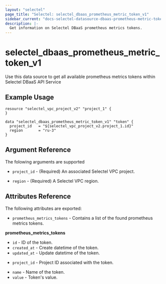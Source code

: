 ```yaml
---
layout: "selectel"
page_title: "Selectel: selectel_dbaas_prometheus_metric_token_v1"
sidebar_current: "docs-selectel-datasource-dbaas-prometheus-metric-token-v1"
description: |-
  Get information on Selectel DBaaS prometheus metrics tokens.
---
```


# selectel\_dbaas\_prometheus_metric_token_v1

Use this data source to get all available prometheus metrics tokens within Selectel DBaaS API Service

## Example Usage

```hcl
resource "selectel_vpc_project_v2" "project_1" {
}

data "selectel_dbaas_prometheus_metric_token_v1" "token" {
  project_id   = "${selectel_vpc_project_v2.project_1.id}"
  region       = "ru-3"
}
```

## Argument Reference

The folowing arguments are supported

* `project_id` - (Required) An associated Selectel VPC project.

* `region` - (Required) A Selectel VPC region.

## Attributes Reference

The following attributes are exported:

* `prometheus_metrics_tokens` - Contains a list of the found prometheus metrics tokens.

**prometheus_metrics_tokens**

- `id` - ID of the token.
- `created_at` - Create datetime of the token.
- `updated_at` - Update datetime of the token.
* `project_id` - Project ID associated with the token.
- `name` - Name of the token.
- `value` - Token's value.
